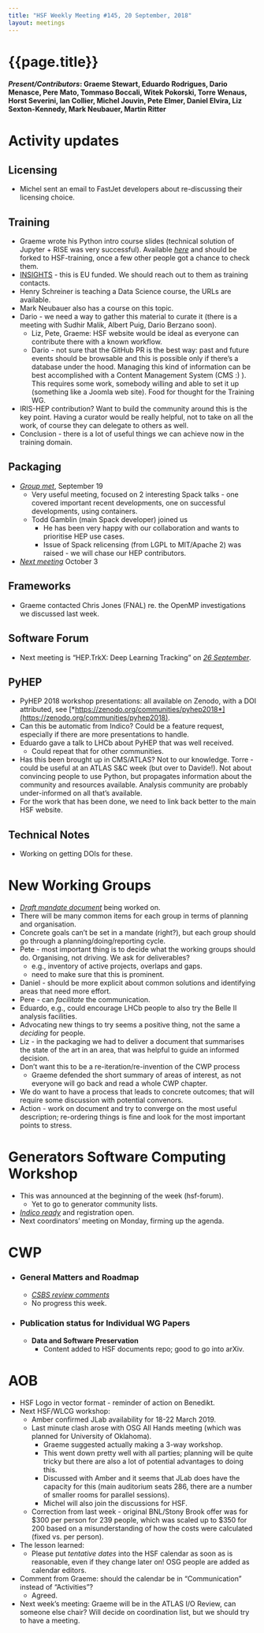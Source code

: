 ```yaml
---
title: "HSF Weekly Meeting #145, 20 September, 2018"
layout: meetings
---
```


# {{page.title}}

#### *Present/Contributors*: Graeme Stewart, Eduardo Rodrigues, Dario Menasce, Pere Mato, Tommaso Boccali, Witek Pokorski, Torre Wenaus, Horst Severini, Ian Collier, Michel Jouvin, Pete Elmer, Daniel Elvira, Liz Sexton-Kennedy, Mark Neubauer, Martin Ritter

Activity updates
================

Licensing
---------
-   Michel sent an email to FastJet developers about re-discussing their
    licensing choice.

Training
--------
-   Graeme wrote his Python intro course slides (technical solution of
    Jupyter + RISE was very successful). Available
    [*here*](https://github.com/graeme-a-stewart/python-introduction)
    and should be forked to HSF-training, once a few other people got
    a chance to check them.
-   [INSIGHTS](https://www.insights-itn.eu/) - this is EU funded.
    We should reach out to them as training contacts.
-   Henry Schreiner is teaching a Data Science course, the URLs are
    available.
-   Mark Neubauer also has a course on this topic.
-   Dario - we need a way to gather this material to curate it (there is
    a meeting with Sudhir Malik, Albert Puig, Dario Berzano soon).
    -   Liz, Pete, Graeme: HSF website would be ideal as everyone can contribute
        there with a known workflow.
    -   Dario - not sure that the GitHub PR is the best way: past and
        future events should be browsable and this is possible only if
        there’s a database under the hood. Managing this kind of
        information can be best accomplished with a Content Management
        System (CMS :) ). This requires some work, somebody willing
        and able to set it up (something like a Joomla web site). Food
        for thought for the Training WG.
-   IRIS-HEP contribution? Want to build the community around this is
    the key point. Having a curator would be really helpful, not to
    take on all the work, of course they can delegate to others as
    well.
-   Conclusion - there is a lot of useful things we can achieve now in
    the training domain.

Packaging
---------
-   [*Group met*](https://indico.cern.ch/event/754985/), September 19
    -   Very useful meeting, focused on 2 interesting Spack talks - one
        covered important recent developments, one on successful
        developments, using containers.
    -   Todd Gamblin (main Spack developer) joined us
        -   He has been very happy with our collaboration and wants to
            prioritise HEP use cases.
        -   Issue of Spack relicensing (from LGPL to MIT/Apache 2) was
            raised - we will chase our HEP contributors.
-   [*Next meeting*](https://indico.cern.ch/event/758817/) October 3

Frameworks
----------
-   Graeme contacted Chris Jones (FNAL) re. the OpenMP investigations we
    discussed last week.

Software Forum
---------------
-   Next meeting is “HEP.TrkX: Deep Learning Tracking” on [*26
    September*](https://indico.cern.ch/event/745416/).

PyHEP
-----
-   PyHEP 2018 workshop presentations: all available on Zenodo, with a
    DOI attributed, see
    [*https://zenodo.org/communities/pyhep2018*](https://zenodo.org/communities/pyhep2018).
-   Can this be automatic from Indico? Could be a feature request,
    especially if there are more presentations to handle.
-   Eduardo gave a talk to LHCb about PyHEP that was well received.
    -   Could repeat that for other communities.
-   Has this been brought up in CMS/ATLAS? Not to our knowledge. Torre -
    could be useful at an ATLAS S&C week (but over to Davide!). Not
    about convincing people to use Python, but propagates information
    about the community and resources available. Analysis community
    are probably under-informed on all that’s available.
-   For the work that has been done, we need to link back better to
    the main HSF website.

Technical Notes
---------------
-   Working on getting DOIs for these.

New Working Groups
==================
-   [*Draft mandate
    document*](https://docs.google.com/document/d/1lvgBqCk1kWgY90iAkjl84eLbO3b1qllEDRvG8FVfemI/edit?usp=sharing)
    being worked on.
-   There will be many common items for each group in terms of planning
    and organisation.
-   Concrete goals can’t be set in a mandate (right?), but each group
    should go through a planning/doing/reporting cycle.
-   Pete - most important thing is to decide what the working groups
    should do. Organising, not driving. We ask for deliverables?
    -   e.g., inventory of active projects, overlaps and gaps.
    -   need to make sure that this is prominent.
-   Daniel - should be more explicit about common solutions and
    identifying areas that need more effort.
-   Pere - can *facilitate* the communication.
-   Eduardo, e.g., could encourage LHCb people to also try the Belle II
    analysis facilities.
-   Advocating new things to try seems a positive thing, not the
    same a *deciding* for people.
-   Liz - in the packaging we had to deliver a document that summarises
    the state of the art in an area, that was helpful to guide an
    informed decision.
-   Don’t want this to be a re-iteration/re-invention of the CWP process
    -   Graeme defended the short summary of areas of interest, as not
        everyone will go back and read a whole CWP chapter.
-   We do want to have a process that leads to concrete outcomes; that
    will require some discussion with potential convenors.
-   Action - work on document and try to converge on the most useful
    description; re-ordering things is fine and look for the most
    important points to stress.

Generators Software Computing Workshop
======================================
-   This was announced at the beginning of the week (hsf-forum).
    -   Yet to go to generator community lists.
-   [*Indico ready*](https://indico.cern.ch/event/751693/) and
    registration open.
-   Next coordinators’ meeting on Monday, firming up the agenda.

CWP
===
-   ### General Matters and Roadmap
    -   [*CSBS review
        comments*](https://docs.google.com/document/d/16T2RRu1LmAyXTgtKjyWgOwZR8zsVOw2Y1SCntot3_NU/edit?usp=sharing)
    -   No progress this week.
-   ### Publication status for Individual WG Papers
    -   **Data and Software Preservation**
        -   Content added to HSF documents repo; good to go into arXiv.

AOB
===
-   HSF Logo in vector format - reminder of action on Benedikt.
-   Next HSF/WLCG workshop:
    -   Amber confirmed JLab availability for 18-22 March 2019.
    -   Last minute clash arose with OSG All Hands meeting (which was
        planned for University of Oklahoma).
        -   Graeme suggested actually making a 3-way workshop.
        -   This went down pretty well with all parties; planning will
            be quite tricky but there are also a lot of potential
            advantages to doing this.
        -   Discussed with Amber and it seems that JLab does have the
            capacity for this (main auditorium seats 286, there are a
            number of smaller rooms for parallel sessions).
        -   Michel will also join the discussions for HSF.
    -   Correction from last week - original BNL/Stony Brook offer was
        for \$300 per person for 239 people, which was scaled up to
        \$350 for 200 based on a misunderstanding of how the costs
        were calculated (fixed vs. per person).
-   The lesson learned:
    -   Please put *tentative dates* into the HSF calendar as soon as is
        reasonable, even if they change later on! OSG people are
        added as calendar editors.
-   Comment from Graeme: should the calendar be in “Communication”
    instead of “Activities”?
    -   Agreed.
-   Next week’s meeting: Graeme will be in the ATLAS I/O Review, can
    someone else chair? Will decide on coordination list, but we
    should try to have a meeting.

